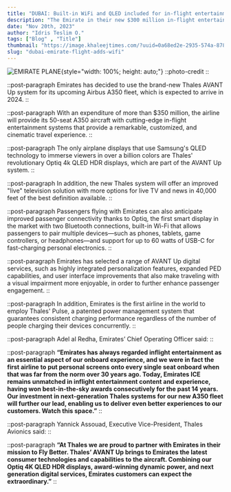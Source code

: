 ```yaml
---
title: "DUBAI: Built-in WiFi and QLED included for in-flight entertainment"
description: "The Emirate in their new $300 million in-flight entertainment project announces the addition of built-in WiFi and QLED display and next-gen Thales’ AVANT Up system for the BLIND"
date: "Nov 20th, 2023"
author: "Idris Teslim O."
tags: ["Blog" , "Title"]
thumbnail: "https://image.khaleejtimes.com/?uuid=0a68ed2e-2935-574a-8788-6efebd868bd6&function=cropresize&type=preview&source=false&q=75&crop_w=0.99999&crop_h=0.77719&x=0&y=0&width=1500&height=844"
slug: "dubai-emirate-flight-adds-wifi"
---
```


![EMIRATE PLANE](https://image.khaleejtimes.com/?uuid=0a68ed2e-2935-574a-8788-6efebd868bd6&function=cropresize&type=preview&source=false&q=75&crop_w=0.99999&crop_h=0.77719&x=0&y=0&width=1500&height=844){style="width: 100%; height: auto;"}
::photo-credit
::

::post-paragraph
Emirates has decided to use the brand-new Thales AVANT Up system for its upcoming Airbus A350 fleet, which is expected to arrive in 2024.
::

::post-paragraph
With an expenditure of more than $350 million, the airline will provide its 50-seat A350 aircraft with cutting-edge in-flight entertainment systems that provide a remarkable, customized, and cinematic travel experience.
::

::post-paragraph
The only airplane displays that use Samsung's QLED technology to immerse viewers in over a billion colors are Thales' revolutionary Optiq 4k QLED HDR displays, which are part of the AVANT Up system.
::

::post-paragraph
In addition, the new Thales system will offer an improved "live" television solution with more options for live TV and news in 40,000 feet of the best definition available.
::

::post-paragraph
Passengers flying with Emirates can also anticipate improved passenger connectivity thanks to Optiq, the first smart display in the market with two Bluetooth connections, built-in Wi-Fi that allows passengers to pair multiple devices—such as phones, tablets, game controllers, or headphones—and support for up to 60 watts of USB-C for fast-charging personal electronics.
::

::post-paragraph
Emirates has selected a range of AVANT Up digital services, such as highly integrated personalization features, expanded PED capabilities, and user interface improvements that also make traveling with a visual impairment more enjoyable, in order to further enhance passenger engagement.
::

::post-paragraph
In addition, Emirates is the first airline in the world to employ Thales' Pulse, a patented power management system that guarantees consistent charging performance regardless of the number of people charging their devices concurrently.
::

::post-paragraph
Adel al Redha, Emirates’ Chief Operating Officer said: 
::

::post-paragraph
**“Emirates has always regarded inflight entertainment as an essential aspect of our onboard experience, and we were in fact the first airline to put personal screens onto every single seat onboard when that was far from the norm over 30 years ago. Today, Emirates ICE remains unmatched in inflight entertainment content and experience, having won best-in-the-sky awards consecutively for the past 14 years. Our investment in next-generation Thales systems for our new A350 fleet will further our lead, enabling us to deliver even better experiences to our customers. Watch this space.”**
::

::post-paragraph
Yannick Assouad, Executive Vice-President, Thales Avionics said:
::

::post-paragraph
**“At Thales we are proud to partner with Emirates in their mission to Fly Better. Thales’ AVANT Up brings to Emirates the latest consumer technologies and capabilities to the aircraft. Combining our Optiq 4K QLED HDR displays, award-winning dynamic power, and next generation digital services, Emirates customers can expect the extraordinary.”**
::